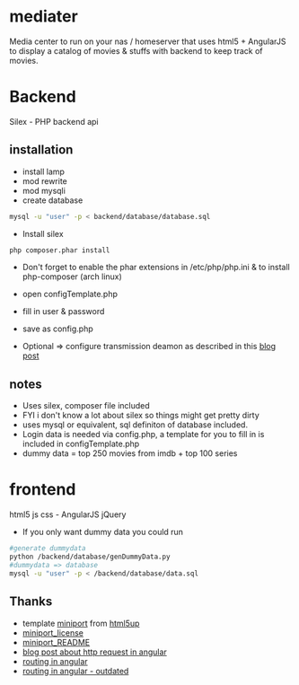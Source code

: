 mediater
========


Media center to run on your nas / homeserver that uses html5 + AngularJS to display a catalog of movies & stuffs with backend to keep track of movies.

# Backend
Silex - PHP backend api

## installation
* install lamp
 * mod rewrite
 * mod mysqli
* create database
```bash
mysql -u "user" -p < backend/database/database.sql
```
* Install silex
```bash
php composer.phar install
```
 * Don't forget to enable the phar extensions in /etc/php/php.ini & to install php-composer (arch linux)
* open configTemplate.php
 * fill in user & password
 * save as config.php

* Optional => configure transmission deamon as described in this [blog post](https://raymii.org/s/blog/Transmission-Raspberry-Pi-Arch-Linux.html)

## notes
* Uses silex, composer file included
 * FYI i don't know a lot about silex so things might get pretty dirty
* uses mysql or equivalent, sql definiton of database included.
* Login data is needed via config.php, a template for you to fill in is included in configTemplate.php
* dummy data = top 250 movies from imdb + top 100 series


# frontend
html5 js css - AngularJS jQuery

* If you only want dummy data you could run 
```bash
#generate dummydata
python /backend/database/genDummyData.py 
#dummydata => database
mysql -u "user" -p < /backend/database/data.sql
```


## Thanks
* template [miniport](http://html5up.net/uploads/demos/miniport/) from [html5up](http://html5up.net/)
 * [miniport_license](/frontend/LICENSE_miniport.txt)
 * [miniport_README](/frontend/README_miniport.txt)
* [blog post about http request in angular](http://www.bennadel.com/blog/2612-using-the-http-service-in-angularjs-to-make-ajax-requests.htm)
* [routing in angular](http://scotch.io/tutorials/javascript/single-page-apps-with-angularjs-routing-and-templating)
* [routing in angular - outdated](http://viralpatel.net/blogs/angularjs-routing-and-views-tutorial-with-example/)